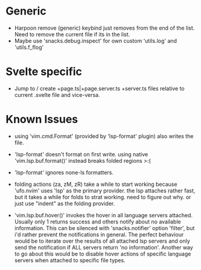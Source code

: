 # Generic

- Harpoon remove (generic) keybind just removes from the end of the list. Need to remove the current file if its in the list.
- Maybe use 'snacks.debug.inspect' for own custom 'utils.log' and 'utils.f_flog'

# Svelte specific

- Jump to / create +page.ts|+page.server.ts +server.ts files relative to current .svelte file and vice-versa.

# Known Issues

- using 'vim.cmd.Format' (provided by 'lsp-format' plugin) also writes the file.

- 'lsp-format' doesn't format on first write. using native 'vim.lsp.buf.format()' instead breaks folded regions >:(

- 'lsp-format' ignores none-ls formatters.

- folding actions (za, zM, zR) take a while to start working because 'ufo.nvim' uses 'lsp' as the primary provider. the lsp attaches rather fast, but it takes a while for folds to strat working. need to figure out why. or just use "indent" as the folding provider.

- 'vim.lsp.buf.hover()' invokes the hover in all language servers attached. Usually only 1 returns success and others notify about no available information.
  This can be silenced with 'snacks.notifier' option 'filter', but i'd rather prevent the notifications in general.
  The perfect behaviour would be to iterate over the results of all attached lsp servers and only send the notification if ALL servers return 'no information'.
  Another way to go about this would be to disable hover actions of specific language servers when attached to specific file types.
